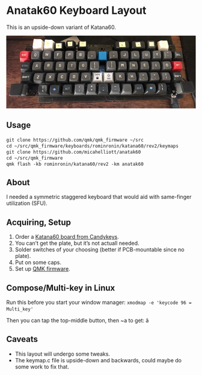 # Anatak60 Keyboard Layout

This is an upside-down variant of Katana60.

![Anatak60](anatak1.png?raw=true "Anatak60")

## Usage

```
git clone https://github.com/qmk/qmk_firmware ~/src
cd ~/src/qmk_firmware/keyboards/rominronin/katana60/rev2/keymaps
git clone https://github.com/micahelliott/anatak60
cd ~/src/qmk_firmware
qmk flash -kb rominronin/katana60/rev2 -km anatak60
```

## About

I needed a symmetric staggered keyboard that would aid with
same-finger utilization (SFU).

## Acquiring, Setup

1. Order a [Katana60 board from Candykeys](https://candykeys.com/product/katana60-pcb-V2).
1. You can’t get the plate, but it’s not actuall needed.
1. Solder switches of your choosing (better if PCB-mountable since no plate).
1. Put on some caps.
1. Set up [QMK firmware](https://github.com/qmk/qmk_firmware).

## Compose/Multi-key in Linux

Run this before you start your window manager: `xmodmap -e 'keycode 96 = Multi_key'`

Then you can tap the top-middle button, then ~a to get: ã

## Caveats

- This layout will undergo some tweaks.
- The keymap.c file is upside-down and backwards, could maybe do some
  work to fix that.
